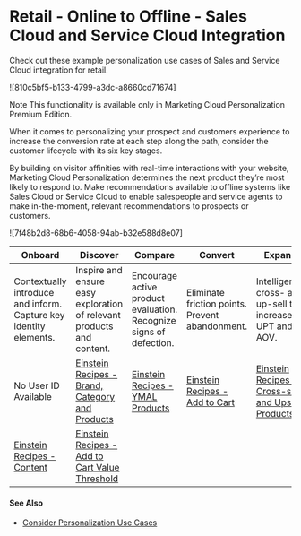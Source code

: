 

# Retail - Online to Offline - Sales Cloud and Service Cloud Integration

Check out these example personalization use cases of Sales and Service Cloud
integration for retail.

![810c5bf5-b133-4799-a3dc-a8660cd71674]

Note [](https://help.salesforce.com/s?language=en_US)This functionality is
available only in Marketing Cloud Personalization Premium Edition.

When it comes to personalizing your prospect and customers experience to
increase the conversion rate at each step along the path, consider the
customer lifecycle with its six key stages.

By building on visitor affinities with real-time interactions with your
website, Marketing Cloud Personalization determines the next product they’re
most likely to respond to. Make recommendations available to offline systems
like Sales Cloud or Service Cloud to enable salespeople and service agents to
make in-the-moment, relevant recommendations to prospects or customers.

![7f48b2d8-68b6-4058-94ab-b32e588d8e07]

Onboard | Discover | Compare | Convert | Expand | Retain  
---|---|---|---|---|---  
Contextually introduce and inform. Capture key identity elements. | Inspire and ensure easy exploration of relevant products and content. | Encourage active product evaluation. Recognize signs of defection. | Eliminate friction points. Prevent abandonment. | Intelligently cross- and up-sell to increase UPT and AOV. | Reinforce relationship. Continually nurture to grow LTV.  
No User ID Available | [Einstein Recipes - Brand, Category and Products](https://org62.my.salesforce.com/sfc/p/#000000000062/a/3y000001puHi/EwUeRxZW2c6J.8MyHcFKVlDvLwXKylD7yCXku6xoRpA) | [Einstein Recipes - YMAL Products](https://org62.my.salesforce.com/sfc/p/#000000000062/a/3y000001puHj/W5kp6wygOpV8ahgA9WzObJ5Fhkypgmd..F4gOum0K08) | [Einstein Recipes - Add to Cart](https://org62.my.salesforce.com/sfc/p/#000000000062/a/3y000001puHn/dIwav7.yqjoK0okTxE82HXGVxKoPUVi_mxKl1euGf7w) | [Einstein Recipes - Cross-sell and Upsell Products](https://org62.my.salesforce.com/sfc/p/#000000000062/a/3y000001puHj/W5kp6wygOpV8ahgA9WzObJ5Fhkypgmd..F4gOum0K08) | [Einstein Recipes - Post-purchase Products](https://org62.my.salesforce.com/sfc/p/#000000000062/a/3y000001puHj/W5kp6wygOpV8ahgA9WzObJ5Fhkypgmd..F4gOum0K08)  
[Einstein Recipes - Content](https://org62.my.salesforce.com/sfc/p/#000000000062/a/3y000001puHs/iNS0dmD.10BBr12FYbG.W9vfp8qfgm2nSXVzeSsXI68) | [Einstein Recipes - Add to Cart Value Threshold](https://org62.my.salesforce.com/sfc/p/#000000000062/a/3y000001puHj/W5kp6wygOpV8ahgA9WzObJ5Fhkypgmd..F4gOum0K08)  
  
#### See Also

  * [Consider Personalization Use Cases](https://help.salesforce.com/s/articleView?id=sf.mc_pers_use_case_about.htm&language=en_US&type=5 "Browse the Use Case Library to look for ideas and inspiration for your own personalization solutions. The use cases represent popular example. But they’re not templates, nor do they encompass the full range of possible use cases for your business. Before you commit to implementing one or more personalization use cases, determine whether the use case aligns with your business goals, priorities, and other suitability criteria.")

